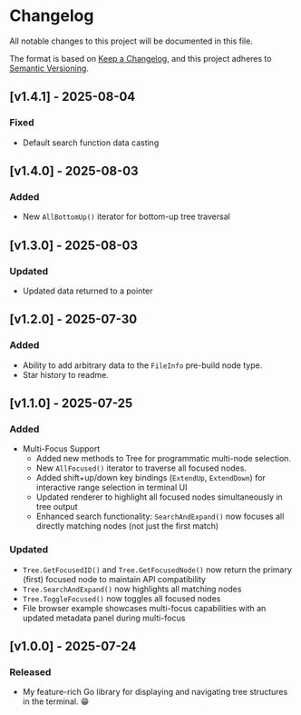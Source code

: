 # Changelog

All notable changes to this project will be documented in this file.

The format is based on [Keep a Changelog](https://keepachangelog.com/en/1.1.0/),
and this project adheres to [Semantic Versioning](https://semver.org/spec/v2.0.0.html).

## [v1.4.1] - 2025-08-04
### Fixed
- Default search function data casting

## [v1.4.0] - 2025-08-03
### Added
- New `AllBottomUp()` iterator for bottom-up tree traversal

## [v1.3.0] - 2025-08-03
### Updated
- Updated data returned to a pointer

## [v1.2.0] - 2025-07-30
### Added
- Ability to add arbitrary data to the `FileInfo` pre-build node type.
- Star history to readme. 

## [v1.1.0] - 2025-07-25
### Added
- Multi-Focus Support
  - Added new methods to Tree for programmatic multi-node selection.
  - New `AllFocused()` iterator to traverse all focused nodes.
  - Added shift+up/down key bindings (`ExtendUp`, `ExtendDown`) for interactive range selection in terminal UI
  - Updated renderer to highlight all focused nodes simultaneously in tree output
  - Enhanced search functionality: `SearchAndExpand()` now focuses all directly matching nodes (not just the first match)
### Updated
- `Tree.GetFocusedID()` and `Tree.GetFocusedNode()` now return the primary (first) focused node to maintain API compatibility
- `Tree.SearchAndExpand()` now highlights all matching nodes
- `Tree.ToggleFocused()` now toggles all focused nodes
- File browser example showcases multi-focus capabilities with an updated metadata panel during multi-focus

## [v1.0.0] - 2025-07-24
### Released
- My feature-rich Go library for displaying and navigating tree structures in the terminal. 😁
